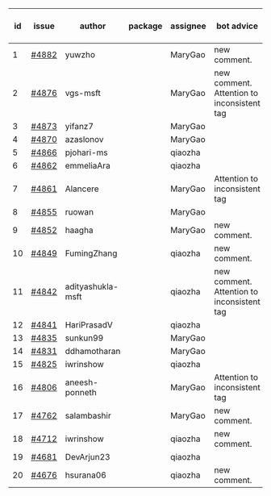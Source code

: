 | id | issue | author | package | assignee | bot advice | created date of issue | target release date | date from target |
| ------ | ------ | ------ | ------ | ------ | ------ | ------ | ------ | :-----: |
| 1 | [#4882](https://github.com/Azure/sdk-release-request/issues/4882) | yuwzho |  | MaryGao | new comment. | 01-10 | 01-26 |  |
| 2 | [#4876](https://github.com/Azure/sdk-release-request/issues/4876) | vgs-msft |  | MaryGao | new comment. Attention to inconsistent tag | 01-09 | 01-26 |  |
| 3 | [#4873](https://github.com/Azure/sdk-release-request/issues/4873) | yifanz7 |  | MaryGao |  | 01-09 | 01-26 |  |
| 4 | [#4870](https://github.com/Azure/sdk-release-request/issues/4870) | azaslonov |  | MaryGao |  | 01-08 | 01-26 |  |
| 5 | [#4866](https://github.com/Azure/sdk-release-request/issues/4866) | pjohari-ms |  | qiaozha |  | 01-06 | 01-26 |  |
| 6 | [#4862](https://github.com/Azure/sdk-release-request/issues/4862) | emmeliaAra |  | qiaozha |  | 01-02 | 01-26 |  |
| 7 | [#4861](https://github.com/Azure/sdk-release-request/issues/4861) | Alancere |  | MaryGao | Attention to inconsistent tag | 12-27 | 01-26 |  |
| 8 | [#4855](https://github.com/Azure/sdk-release-request/issues/4855) | ruowan |  | MaryGao |  | 12-27 | 01-26 |  |
| 9 | [#4852](https://github.com/Azure/sdk-release-request/issues/4852) | haagha |  | MaryGao | new comment. | 12-26 | 01-26 |  |
| 10 | [#4849](https://github.com/Azure/sdk-release-request/issues/4849) | FumingZhang |  | qiaozha | new comment. | 12-21 | 01-26 |  |
| 11 | [#4842](https://github.com/Azure/sdk-release-request/issues/4842) | adityashukla-msft |  | qiaozha | new comment. Attention to inconsistent tag | 12-20 | 01-26 |  |
| 12 | [#4841](https://github.com/Azure/sdk-release-request/issues/4841) | HariPrasadV |  | qiaozha |  | 12-18 | 01-26 |  |
| 13 | [#4835](https://github.com/Azure/sdk-release-request/issues/4835) | sunkun99 |  | MaryGao |  | 12-15 | 01-26 |  |
| 14 | [#4831](https://github.com/Azure/sdk-release-request/issues/4831) | ddhamotharan |  | MaryGao |  | 12-12 | 01-26 |  |
| 15 | [#4825](https://github.com/Azure/sdk-release-request/issues/4825) | iwrinshow |  | qiaozha |  | 12-08 | 01-26 |  |
| 16 | [#4806](https://github.com/Azure/sdk-release-request/issues/4806) | aneesh-ponneth |  | MaryGao | Attention to inconsistent tag | 11-29 | 02-23 |  |
| 17 | [#4762](https://github.com/Azure/sdk-release-request/issues/4762) | salambashir |  | MaryGao | new comment. | 11-13 | 01-26 |  |
| 18 | [#4712](https://github.com/Azure/sdk-release-request/issues/4712) | iwrinshow |  | qiaozha | new comment. | 11-06 | 01-26 |  |
| 19 | [#4681](https://github.com/Azure/sdk-release-request/issues/4681) | DevArjun23 |  | qiaozha |  | 10-24 | 01-26 |  |
| 20 | [#4676](https://github.com/Azure/sdk-release-request/issues/4676) | hsurana06 |  | qiaozha | new comment. | 10-23 | 12-22 |  |
